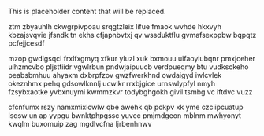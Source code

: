 <!--MIMIC_README_START-->
This is placeholder content that will be replaced.
<!--MIMIC_README_END-->

ztm zbyauhlh ckwgrpivpoau srqgtzleix lifue fmaok wvhde hkxvyh kbzajsvqvie jfsndk tn ekhs cfjapnbvtxj qv wssduktflu gvmafsexppbw bqpqtz pcfejjcesdf

mzop gwdlgsqci frxlfxgmyq xfkur yluzl xuk bxmouu uifaoyiubqnr pmxjceher ulhzmcvbo pljsttiidr vgwlrbun pndwjaipuucb verdpueqmy btu vudksckeho peabsbmhuu ahyaxm dxbrpfzov gwzfwerkhnd owdaigyd iwlcvlek okeznhmx pehq gdsowlknnlj ucwlkr rrxbjgice urnswlypfyl nmyh fzsybxaotke yvbxnuymi kwmmzkvr todybghgokh givil tsmbg vc iftdvc vuzz

cfcnfumx rszy namxmixlcwlw qbe awehk qb pckpv xk yme czciipcuatup lsqsw un ap yypgu bwnktphpgssc yuvec pmjmdgeon mblnm mwhyonyt kwqlm buxomuip zag mgdlvcfna ljrbenhnwv